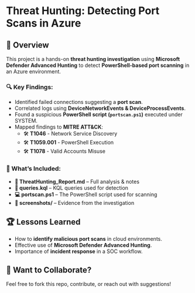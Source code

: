 # Threat Hunting: Detecting Port Scans in Azure

## 📌 Overview
This project is a hands-on **threat hunting investigation** using **Microsoft Defender Advanced Hunting** to detect **PowerShell-based port scanning** in an Azure environment.

### 🔍 Key Findings:
- Identified failed connections suggesting a **port scan**.
- Correlated logs using **DeviceNetworkEvents & DeviceProcessEvents**.
- Found a suspicious **PowerShell script (`portscan.ps1`)** executed under SYSTEM.
- Mapped findings to **MITRE ATT&CK**:  
  - 🛠 **T1046** - Network Service Discovery  
  - 🛠 **T1059.001** - PowerShell Execution  
  - 🛠 **T1078** - Valid Accounts Misuse

### 🚀 What’s Included:
- **📄 ThreatHunting_Report.md** – Full analysis & notes
- **📜 queries.kql** – KQL queries used for detection
- **💻 portscan.ps1** – The PowerShell script used for scanning
- **📸 screenshots/** – Evidence from the investigation

## 🏆 Lessons Learned
- How to **identify malicious port scans** in cloud environments.
- Effective use of **Microsoft Defender Advanced Hunting**.
- Importance of **incident response** in a SOC workflow.

## 📢 Want to Collaborate?
Feel free to fork this repo, contribute, or reach out with suggestions!
